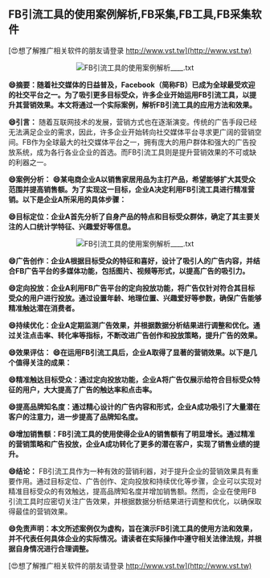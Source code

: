 ## **FB引流工具的使用案例解析,FB采集,FB工具,FB采集软件**

[😍想了解推广相关软件的朋友请登录 http://www.vst.tw](http://www.vst.tw)

 <center><img src="https://vst.tw/MP4/tuiguang/png/3.png" alt="FB引流工具的使用案例解析____.txt"></center>

**😄摘要：随着社交媒体的日益普及，Facebook（简称FB）已成为全球最受欢迎的社交平台之一。为了吸引更多目标受众，许多企业开始运用FB引流工具，以提升其营销效果。本文将通过一个实际案例，解析FB引流工具的应用方法和效果。**

**😄引言：**
随着互联网技术的发展，营销方式也在逐渐演变。传统的广告手段已经无法满足企业的需求，因此，许多企业开始转向社交媒体平台寻求更广阔的营销空间。FB作为全球最大的社交媒体平台之一，拥有庞大的用户群体和强大的广告投放系统，成为各行各业企业的首选。而FB引流工具则是提升营销效果的不可或缺的利器之一。

**😄案例分析：**
**😄某电商企业A以销售家居用品为主打产品，希望能够扩大其受众范围并提高销售额。为了实现这一目标，企业A决定利用FB引流工具进行精准营销。以下是企业A所采用的具体步骤：**

**😄目标定位：企业A首先分析了自身产品的特点和目标受众群体，确定了其主要关注的人口统计学特征、兴趣爱好等信息。**

 <center><img src="https://vst.tw/MP4/tuiguang/png/7.png" alt="FB引流工具的使用案例解析____.txt"></center>

**😄广告创作：企业A根据目标受众的特征和喜好，设计了吸引人的广告内容，并结合FB广告平台的多媒体功能，包括图片、视频等形式，以提高广告的吸引力。**

**😄定向投放：企业A利用FB广告平台的定向投放功能，将广告仅针对符合其目标受众的用户进行投放。通过设置年龄、地理位置、兴趣爱好等参数，确保广告能够精准触达潜在消费者。**

**😄持续优化：企业A定期监测广告效果，并根据数据分析结果进行调整和优化。通过关注点击率、转化率等指标，不断改进广告创作和投放策略，提升广告的效果。**

**😄效果评估：**
**😄在运用FB引流工具后，企业A取得了显著的营销效果。以下是几个值得关注的成果：**

**😄精准触达目标受众：通过定向投放功能，企业A将广告仅展示给符合目标受众特征的用户，大大提高了广告的触达率和点击率。**

**😄提高品牌知名度：通过精心设计的广告内容和形式，企业A成功吸引了大量潜在客户的注意力，进一步提高了品牌知名度。**

**😄增加销售额：FB引流工具的使用使得企业A的销售额有了明显增长。通过精准的营销策略和广告投放，企业A成功转化了更多的潜在客户，实现了销售业绩的提升。**

**😄结论：**
FB引流工具作为一种有效的营销利器，对于提升企业的营销效果具有重要作用。通过目标定位、广告创作、定向投放和持续优化等步骤，企业可以实现对精准目标受众的有效触达，提高品牌知名度并增加销售额。然而，企业在使用FB引流工具时应密切关注广告效果，并根据数据分析结果进行调整和优化，以确保取得最佳的营销效果。

**😄免责声明：本文所述案例仅为虚构，旨在演示FB引流工具的使用方法和效果，并不代表任何具体企业的实际情况。请读者在实际操作中遵守相关法律法规，并根据自身情况进行合理调整。**

[😍想了解推广相关软件的朋友请登录 http://www.vst.tw](http://www.vst.tw)



